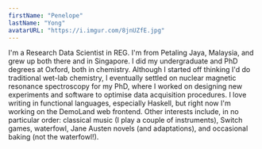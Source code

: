 ```yaml
---
firstName: "Penelope"
lastName: "Yong"
avatarURL: "https://i.imgur.com/8jnUZfE.jpg"
---
```


I'm a Research Data Scientist in REG. I'm from Petaling Jaya, Malaysia, and grew up both there and in Singapore. I did my undergraduate and PhD degrees at Oxford, both in chemistry. Although I started off thinking I'd do traditional wet-lab chemistry, I eventually settled on nuclear magnetic resonance spectroscopy for my PhD, where I worked on designing new experiments and software to optimise data acquisition procedures. I love writing in functional languages, especially Haskell, but right now I'm working on the DemoLand web frontend. Other interests include, in no particular order: classical music (I play a couple of instruments), Switch games, waterfowl, Jane Austen novels (and adaptations), and occasional baking (not the waterfowl!).
